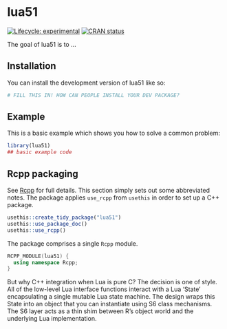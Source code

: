 
<!-- README.md is generated from README.Rmd. Please edit that file -->

# lua51

<!-- badges: start -->

[![Lifecycle:
experimental](https://img.shields.io/badge/lifecycle-experimental-orange.svg)](https://lifecycle.r-lib.org/articles/stages.html#experimental)
[![CRAN
status](https://www.r-pkg.org/badges/version/lua51)](https://CRAN.R-project.org/package=lua51)
<!-- badges: end -->

The goal of lua51 is to …

## Installation

You can install the development version of lua51 like so:

``` r
# FILL THIS IN! HOW CAN PEOPLE INSTALL YOUR DEV PACKAGE?
```

## Example

This is a basic example which shows you how to solve a common problem:

``` r
library(lua51)
## basic example code
```

## Rcpp packaging

See [Rcpp](http://www.rcpp.org/) for full details. This section simply
sets out some abbreviated notes. The package applies `use_rcpp` from
`usethis` in order to set up a C++ package.

``` r
usethis::create_tidy_package("lua51")
usethis::use_package_doc()
usethis::use_rcpp()
```

The package comprises a single `Rcpp` module.

``` cpp
RCPP_MODULE(lua51) {
  using namespace Rcpp;
}
```

But why C++ integration when Lua is pure C? The decision is one of
style. All of the low-level Lua interface functions interact with a Lua
‘State’ encapsulating a single mutable Lua state machine. The design
wraps this State into an object that you can instantiate using S6 class
mechanisms. The S6 layer acts as a thin shim between R’s object world
and the underlying Lua implementation.
